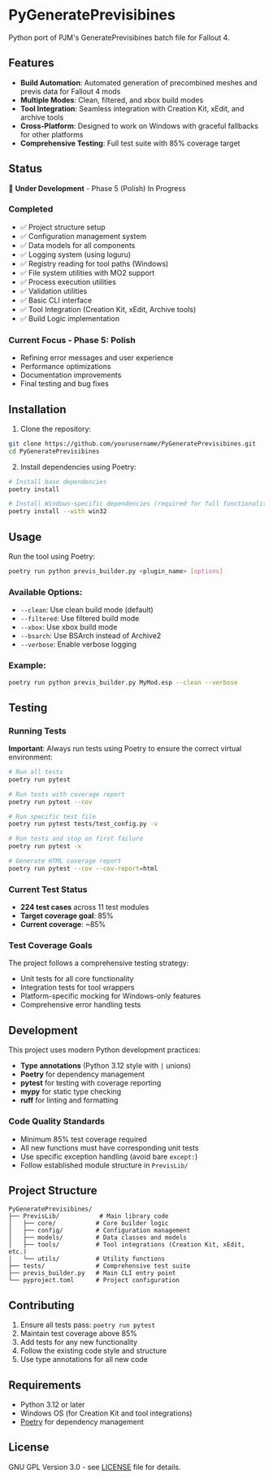 # PyGeneratePrevisibines

Python port of PJM's GeneratePrevisibines batch file for Fallout 4.

## Features

- **Build Automation**: Automated generation of precombined meshes and previs data for Fallout 4 mods
- **Multiple Modes**: Clean, filtered, and xbox build modes
- **Tool Integration**: Seamless integration with Creation Kit, xEdit, and archive tools
- **Cross-Platform**: Designed to work on Windows with graceful fallbacks for other platforms
- **Comprehensive Testing**: Full test suite with 85% coverage target

## Status

🚧 **Under Development** - Phase 5 (Polish) In Progress

### Completed
- ✅ Project structure setup
- ✅ Configuration management system
- ✅ Data models for all components
- ✅ Logging system (using loguru)
- ✅ Registry reading for tool paths (Windows)
- ✅ File system utilities with MO2 support
- ✅ Process execution utilities
- ✅ Validation utilities
- ✅ Basic CLI interface
- ✅ Tool Integration (Creation Kit, xEdit, Archive tools)
- ✅ Build Logic implementation

### Current Focus - Phase 5: Polish
- Refining error messages and user experience
- Performance optimizations
- Documentation improvements
- Final testing and bug fixes

## Installation

1. Clone the repository:
```bash
git clone https://github.com/yourusername/PyGeneratePrevisibines.git
cd PyGeneratePrevisibines
```

2. Install dependencies using Poetry:
```bash
# Install base dependencies
poetry install

# Install Windows-specific dependencies (required for full functionality)
poetry install --with win32
```

## Usage

Run the tool using Poetry:

```bash
poetry run python previs_builder.py <plugin_name> [options]
```

### Available Options:
- `--clean`: Use clean build mode (default)
- `--filtered`: Use filtered build mode  
- `--xbox`: Use xbox build mode
- `--bsarch`: Use BSArch instead of Archive2
- `--verbose`: Enable verbose logging

### Example:
```bash
poetry run python previs_builder.py MyMod.esp --clean --verbose
```

## Testing

### Running Tests

**Important**: Always run tests using Poetry to ensure the correct virtual environment:

```bash
# Run all tests
poetry run pytest

# Run tests with coverage report
poetry run pytest --cov

# Run specific test file
poetry run pytest tests/test_config.py -v

# Run tests and stop on first failure
poetry run pytest -x

# Generate HTML coverage report
poetry run pytest --cov --cov-report=html
```

### Current Test Status
- **224 test cases** across 11 test modules
- **Target coverage goal**: 85%
- **Current coverage**: ~85%

### Test Coverage Goals
The project follows a comprehensive testing strategy:
- Unit tests for all core functionality
- Integration tests for tool wrappers
- Platform-specific mocking for Windows-only features
- Comprehensive error handling tests

## Development

This project uses modern Python development practices:
- **Type annotations** (Python 3.12 style with `|` unions)
- **Poetry** for dependency management
- **pytest** for testing with coverage reporting
- **mypy** for static type checking
- **ruff** for linting and formatting

### Code Quality Standards
- Minimum 85% test coverage required
- All new functions must have corresponding unit tests
- Use specific exception handling (avoid bare `except:`)
- Follow established module structure in `PrevisLib/`

## Project Structure

```
PyGeneratePrevisibines/
├── PrevisLib/           # Main library code
│   ├── core/           # Core builder logic
│   ├── config/         # Configuration management
│   ├── models/         # Data classes and models
│   ├── tools/          # Tool integrations (Creation Kit, xEdit, etc.)
│   └── utils/          # Utility functions
├── tests/              # Comprehensive test suite
├── previs_builder.py   # Main CLI entry point
└── pyproject.toml      # Project configuration
```

## Contributing

1. Ensure all tests pass: `poetry run pytest`
2. Maintain test coverage above 85%
3. Add tests for any new functionality
4. Follow the existing code style and structure
5. Use type annotations for all new code

## Requirements

- Python 3.12 or later
- Windows OS (for Creation Kit and tool integrations)
- [Poetry](https://python-poetry.org/) for dependency management

## License

GNU GPL Version 3.0 - see [LICENSE](LICENSE) file for details.
